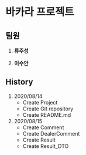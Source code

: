 # 바카라 프로젝트


## 팀원


1. **류주성**

1. **이수안**


## History


1. 2020/08/14
      - Create Project
      - Create Git repository
      - Create README.md
1. 2020/08/15
      - Create Comment
      - Create DealerComment
      - Create Result
      - Create Result_DTO

